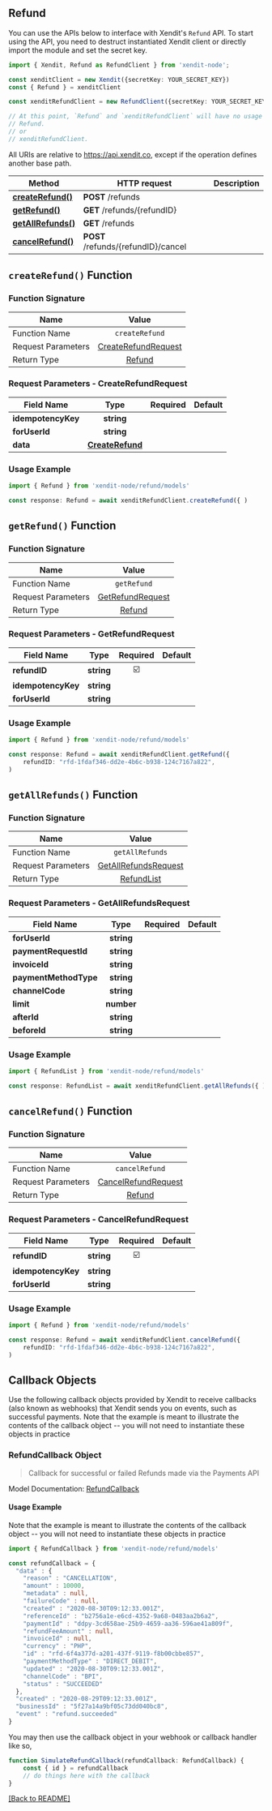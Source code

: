 ## Refund
You can use the APIs below to interface with Xendit's `Refund` API.
To start using the API, you need to destruct instantiated Xendit client or directly import the module and set the secret key.

```typescript
import { Xendit, Refund as RefundClient } from 'xendit-node';

const xenditClient = new Xendit({secretKey: YOUR_SECRET_KEY})
const { Refund } = xenditClient

const xenditRefundClient = new RefundClient({secretKey: YOUR_SECRET_KEY})

// At this point, `Refund` and `xenditRefundClient` will have no usage difference, for example:
// Refund.
// or
// xenditRefundClient.
```

All URIs are relative to https://api.xendit.co, except if the operation defines another base path.

| Method | HTTP request | Description |
| ------------- | ------------- | ------------- |
| [**createRefund()**](Refund.md#createrefund-function) | **POST** /refunds |  |
| [**getRefund()**](Refund.md#getrefund-function) | **GET** /refunds/{refundID} |  |
| [**getAllRefunds()**](Refund.md#getallrefunds-function) | **GET** /refunds |  |
| [**cancelRefund()**](Refund.md#cancelrefund-function) | **POST** /refunds/{refundID}/cancel |  |


## `createRefund()` Function


### Function Signature
| Name          |    Value 	     |
|--------------------|:-------------:|
| Function Name | `createRefund` |
| Request Parameters  |  [CreateRefundRequest](#request-parameters--CreateRefundRequest)	 |
| Return Type  |  [Refund](refund/Refund.md) |

### Request Parameters - CreateRefundRequest
| Field Name |   Type 	 |  Required  | Default |
|-----------|:----------:|:----------:|-----------|
| **idempotencyKey** | **string** |  |  |
| **forUserId** | **string** |  |  |
| **data** | [**CreateRefund**](refund/CreateRefund.md) |  |  |

### Usage Example
```typescript
import { Refund } from 'xendit-node/refund/models'

const response: Refund = await xenditRefundClient.createRefund({ )
```
## `getRefund()` Function


### Function Signature
| Name          |    Value 	     |
|--------------------|:-------------:|
| Function Name | `getRefund` |
| Request Parameters  |  [GetRefundRequest](#request-parameters--GetRefundRequest)	 |
| Return Type  |  [Refund](refund/Refund.md) |

### Request Parameters - GetRefundRequest
| Field Name |   Type 	 |  Required  | Default |
|-----------|:----------:|:----------:|-----------|
| **refundID** | **string** | ☑️ |  |
| **idempotencyKey** | **string** |  |  |
| **forUserId** | **string** |  |  |

### Usage Example
```typescript
import { Refund } from 'xendit-node/refund/models'

const response: Refund = await xenditRefundClient.getRefund({ 
    refundID: "rfd-1fdaf346-dd2e-4b6c-b938-124c7167a822",
)
```
## `getAllRefunds()` Function


### Function Signature
| Name          |    Value 	     |
|--------------------|:-------------:|
| Function Name | `getAllRefunds` |
| Request Parameters  |  [GetAllRefundsRequest](#request-parameters--GetAllRefundsRequest)	 |
| Return Type  |  [RefundList](refund/RefundList.md) |

### Request Parameters - GetAllRefundsRequest
| Field Name |   Type 	 |  Required  | Default |
|-----------|:----------:|:----------:|-----------|
| **forUserId** | **string** |  |  |
| **paymentRequestId** | **string** |  |  |
| **invoiceId** | **string** |  |  |
| **paymentMethodType** | **string** |  |  |
| **channelCode** | **string** |  |  |
| **limit** | **number** |  |  |
| **afterId** | **string** |  |  |
| **beforeId** | **string** |  |  |

### Usage Example
```typescript
import { RefundList } from 'xendit-node/refund/models'

const response: RefundList = await xenditRefundClient.getAllRefunds({ )
```
## `cancelRefund()` Function


### Function Signature
| Name          |    Value 	     |
|--------------------|:-------------:|
| Function Name | `cancelRefund` |
| Request Parameters  |  [CancelRefundRequest](#request-parameters--CancelRefundRequest)	 |
| Return Type  |  [Refund](refund/Refund.md) |

### Request Parameters - CancelRefundRequest
| Field Name |   Type 	 |  Required  | Default |
|-----------|:----------:|:----------:|-----------|
| **refundID** | **string** | ☑️ |  |
| **idempotencyKey** | **string** |  |  |
| **forUserId** | **string** |  |  |

### Usage Example
```typescript
import { Refund } from 'xendit-node/refund/models'

const response: Refund = await xenditRefundClient.cancelRefund({ 
    refundID: "rfd-1fdaf346-dd2e-4b6c-b938-124c7167a822",
)
```

## Callback Objects
Use the following callback objects provided by Xendit to receive callbacks (also known as webhooks) that Xendit sends you on events, such as successful payments. Note that the example is meant to illustrate the contents of the callback object -- you will not need to instantiate these objects in practice
### RefundCallback Object
>Callback for successful or failed Refunds made via the Payments API

Model Documentation: [RefundCallback](refund/RefundCallback.md)
#### Usage Example
Note that the example is meant to illustrate the contents of the callback object -- you will not need to instantiate these objects in practice
```typescript
import { RefundCallback } from 'xendit-node/refund/models'

const refundCallback = {
  "data" : {
    "reason" : "CANCELLATION",
    "amount" : 10000,
    "metadata" : null,
    "failureCode" : null,
    "created" : "2020-08-30T09:12:33.001Z",
    "referenceId" : "b2756a1e-e6cd-4352-9a68-0483aa2b6a2",
    "paymentId" : "ddpy-3cd658ae-25b9-4659-aa36-596ae41a809f",
    "refundFeeAmount" : null,
    "invoiceId" : null,
    "currency" : "PHP",
    "id" : "rfd-6f4a377d-a201-437f-9119-f8b00cbbe857",
    "paymentMethodType" : "DIRECT_DEBIT",
    "updated" : "2020-08-30T09:12:33.001Z",
    "channelCode" : "BPI",
    "status" : "SUCCEEDED"
  },
  "created" : "2020-08-29T09:12:33.001Z",
  "businessId" : "5f27a14a9bf05c73dd040bc8",
  "event" : "refund.succeeded"
}
```

You may then use the callback object in your webhook or callback handler like so,
```typescript
function SimulateRefundCallback(refundCallback: RefundCallback) {
    const { id } = refundCallback
    // do things here with the callback
}
```

[[Back to README]](../README.md)